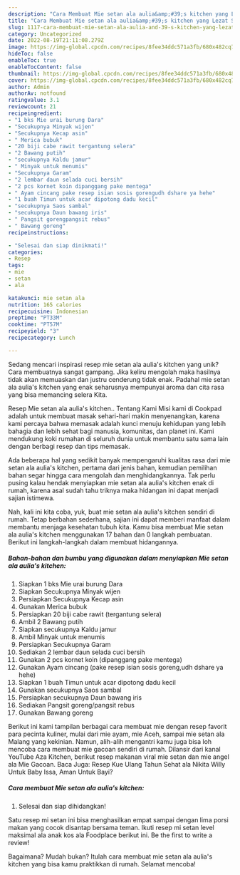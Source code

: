 ```yaml
---
description: "Cara Membuat Mie setan ala aulia&amp;#39;s kitchen yang Lezat Sekali"
title: "Cara Membuat Mie setan ala aulia&amp;#39;s kitchen yang Lezat Sekali"
slug: 1117-cara-membuat-mie-setan-ala-aulia-and-39-s-kitchen-yang-lezat-sekali
category: Uncategorized
date: 2022-08-19T21:11:08.279Z
image: https://img-global.cpcdn.com/recipes/8fee34ddc571a3fb/680x482cq70/mie-setan-ala-aulias-kitchen-foto-resep-utama.jpg
hideToc: false
enableToc: true
enableTocContent: false
thumbnail: https://img-global.cpcdn.com/recipes/8fee34ddc571a3fb/680x482cq70/mie-setan-ala-aulias-kitchen-foto-resep-utama.jpg
cover: https://img-global.cpcdn.com/recipes/8fee34ddc571a3fb/680x482cq70/mie-setan-ala-aulias-kitchen-foto-resep-utama.jpg
author: Admin
authorAv: notfound
ratingvalue: 3.1
reviewcount: 21
recipeingredient:
- "1 bks Mie urai burung Dara"
- "Secukupnya Minyak wijen"
- "Secukupnya Kecap asin"
- " Merica bubuk"
- "20 biji cabe rawit tergantung selera"
- "2 Bawang putih"
- "secukupnya Kaldu jamur"
- " Minyak untuk menumis"
- "Secukupnya Garam"
- "2 lembar daun selada cuci bersih"
- "2 pcs kornet koin dipanggang pake mentega"
- " Ayam cincang pake resep isian sosis gorengudh dshare ya hehe"
- "1 buah Timun untuk acar dipotong dadu kecil"
- "secukupnya Saos sambal"
- "secukupnya Daun bawang iris"
- " Pangsit gorengpangsit rebus"
- " Bawang goreng"
recipeinstructions:

- "Selesai dan siap dinikmati!"
categories:
- Resep
tags:
- mie
- setan
- ala

katakunci: mie setan ala 
nutrition: 165 calories
recipecuisine: Indonesian
preptime: "PT33M"
cooktime: "PT57M"
recipeyield: "3"
recipecategory: Lunch

---
```





Sedang mencari inspirasi resep mie setan ala aulia&#39;s kitchen yang unik? Cara membuatnya sangat gampang. Jika keliru mengolah maka hasilnya tidak akan memuaskan dan justru cenderung tidak enak. Padahal mie setan ala aulia&#39;s kitchen yang enak seharusnya mempunyai aroma dan cita rasa yang bisa memancing selera Kita.





Resep Mie setan ala aulia&#39;s kitchen.. Tentang Kami Misi kami di Cookpad adalah untuk membuat masak sehari-hari makin menyenangkan, karena kami percaya bahwa memasak adalah kunci menuju kehidupan yang lebih bahagia dan lebih sehat bagi manusia, komunitas, dan planet ini. Kami mendukung koki rumahan di seluruh dunia untuk membantu satu sama lain dengan berbagi resep dan tips memasak.

Ada beberapa hal yang sedikit banyak mempengaruhi kualitas rasa dari mie setan ala aulia&#39;s kitchen, pertama dari jenis bahan, kemudian pemilihan bahan segar hingga cara mengolah dan menghidangkannya. Tak perlu pusing kalau hendak menyiapkan mie setan ala aulia&#39;s kitchen enak di rumah, karena asal sudah tahu triknya maka hidangan ini dapat menjadi sajian istimewa.






Nah, kali ini kita coba, yuk, buat mie setan ala aulia&#39;s kitchen sendiri di rumah. Tetap berbahan sederhana, sajian ini dapat memberi manfaat dalam membantu menjaga kesehatan tubuh kita. Kamu bisa membuat Mie setan ala aulia&#39;s kitchen menggunakan 17 bahan dan 0 langkah pembuatan. Berikut ini langkah-langkah dalam membuat hidangannya.

<!--inarticleads1-->

##### Bahan-bahan dan bumbu yang digunakan dalam menyiapkan Mie setan ala aulia&#39;s kitchen:

1. Siapkan 1 bks Mie urai burung Dara
1. Siapkan Secukupnya Minyak wijen
1. Persiapkan Secukupnya Kecap asin
1. Gunakan  Merica bubuk
1. Persiapkan 20 biji cabe rawit (tergantung selera)
1. Ambil 2 Bawang putih
1. Siapkan secukupnya Kaldu jamur
1. Ambil  Minyak untuk menumis
1. Persiapkan Secukupnya Garam
1. Sediakan 2 lembar daun selada cuci bersih
1. Gunakan 2 pcs kornet koin (dipanggang pake mentega)
1. Gunakan  Ayam cincang (pake resep isian sosis goreng,udh dshare ya hehe)
1. Siapkan 1 buah Timun untuk acar dipotong dadu kecil
1. Gunakan secukupnya Saos sambal
1. Persiapkan secukupnya Daun bawang iris
1. Sediakan  Pangsit goreng/pangsit rebus
1. Gunakan  Bawang goreng


Berikut ini kami tampilan berbagai cara membuat mie dengan resep favorit para pecinta kuliner, mulai dari mie ayam, mie Aceh, sampai mie setan ala Malang yang kekinian. Namun, alih-alih mengantri kamu juga bisa loh mencoba cara membuat mie gacoan sendiri di rumah. Dilansir dari kanal YouTube Aza Kitchen, berikut resep makanan viral mie setan dan mie angel ala Mie Gacoan. Baca Juga: Resep Kue Ulang Tahun Sehat ala Nikita Willy Untuk Baby Issa, Aman Untuk Bayi? 

<!--inarticleads2-->

##### Cara membuat Mie setan ala aulia&#39;s kitchen:


1. Selesai dan siap dihidangkan!

Satu resep mi setan ini bisa menghasilkan empat sampai dengan lima porsi makan yang cocok disantap bersama teman. Ikuti resep mi setan level maksimal ala anak kos ala Foodplace berikut ini. Be the first to write a review! 

Bagaimana? Mudah bukan? Itulah cara membuat mie setan ala aulia&#39;s kitchen yang bisa kamu praktikkan di rumah. Selamat mencoba!
